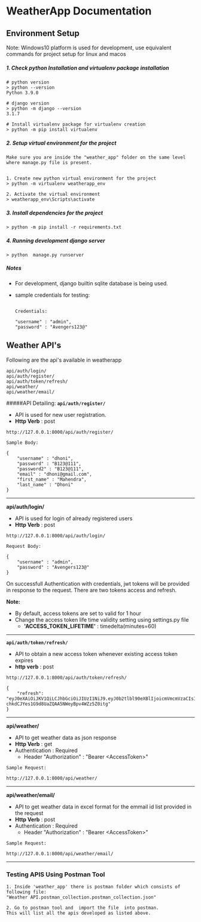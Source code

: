# WeatherApp Documentation


## Environment Setup

Note: Windows10 platform is used for development, use equivalent commands for project setup for linux and macos
##### 1. Check python Installation and virtualenv package installation
```
# python version
> python --version
Python 3.9.0

# django version 
> python -m django --version
3.1.7

# Install virtualenv package for virtualenv creation
> python -m pip install virtualenv

```

##### 2. Setup virtual environment for the project
```
Make sure you are inside the "weather_app" folder on the same level where manage.py file is present.


1. Create new python virtual environment for the project
> python -m virtualenv weatherapp_env

2. Activate the virtual environment
> weatherapp_env\Scripts\activate

```

##### 3. Install dependencies for the project
```
> python -m pip install -r requirements.txt
```

##### 4. Running development django server
```
> python  manage.py runserver
```

##### Notes
- For development, django builtin sqlite database is being used.

- sample credentials for testing:
    ```

    Credentials:

    "username" : "admin",
    "password" : "Avengers123@"
    ```

## Weather API's

Following are the api's available in  weatherapp
```
api/auth/login/
api/auth/register/
api/auth/token/refresh/
api/weather/
api/weather/email/
```


#####API Detailing:
**`api/auth/register/`**

* API is used for new user registration.
* **Http Verb** : post
```
http://127.0.0.1:8000/api/auth/register/

Sample Body:

{
    "username" : "dhoni",
    "password" : "B123@111",
    "password2" : "B123@111",
    "email" : "dhoni@gmail.com",
    "first_name" : "Mahendra",
    "last_name" : "Dhoni"
}
```
<hr>

**api/auth/login/**

* API is used for login of already registered users
* **Http Verb** : post
```
http://127.0.0.1:8000/api/auth/login/

Request Body:

{
    "username" : "admin",
    "password" : "Avengers123@"
}
```

On successfull Authentication with credentials, jwt tokens will be provided in response to the request. There are two tokens access and refresh.

**Note:** 
* By default, access tokens are set to valid for 1 hour
* Change the access token life time validity setting using settings.py file
    - **'ACCESS_TOKEN_LIFETIME'** : timedelta(minutes=60)

<hr>

**`api/auth/token/refresh/`**

* API to obtain a new access token whenever existing access token expires
* **http verb** : post
```
http://127.0.0.1:8000/api/auth/token/refresh/

{
    "refresh": "eyJ0eXAiOiJKV1QiLCJhbGciOiJIUzI1NiJ9.eyJ0b2tlbl90eXBlIjoicmVmcmVzaCIsImV4cCI6MTYxNDU3NTk4OSwianRpIjoiNDJhNzIxMzkyMTA0NGY4MmFmNzgxNjE4NWM4ZTM3NTgiLCJ1c2VyX2lkIjoxfQ.x7Bx-chkdCJYes1G9d8UaZQAA5NWeyBpv4WZz5Z0itg"
}
```

<hr>

**api/weather/**

* API to get weather data as json response
* **Http Verb** : get
* Authentication : Required
    * Header   "Authorization" : "Bearer \<AccessToken\>"

```
Sample Request:

http://127.0.0.1:8000/api/weather/
```

<hr>

**api/weather/email/**
* API to get weather data in excel format for the emmail id list provided in the request
* **Http Verb** : post
* Authentication : Required
    * Header   "Authorization" : "Bearer \<AccessToken\>"

```
Sample Request:

http://127.0.0.1:8000/api/weather/email/

```

<hr>


### Testing APIS Using Postman Tool
```
1. Inside 'weather_app' there is postman folder which consists of following file:
"Weather API.postman_collection.postman_collection.json"

2. Go to postman tool and  import the file  into postman.
This will list all the apis developed as listed above.
```